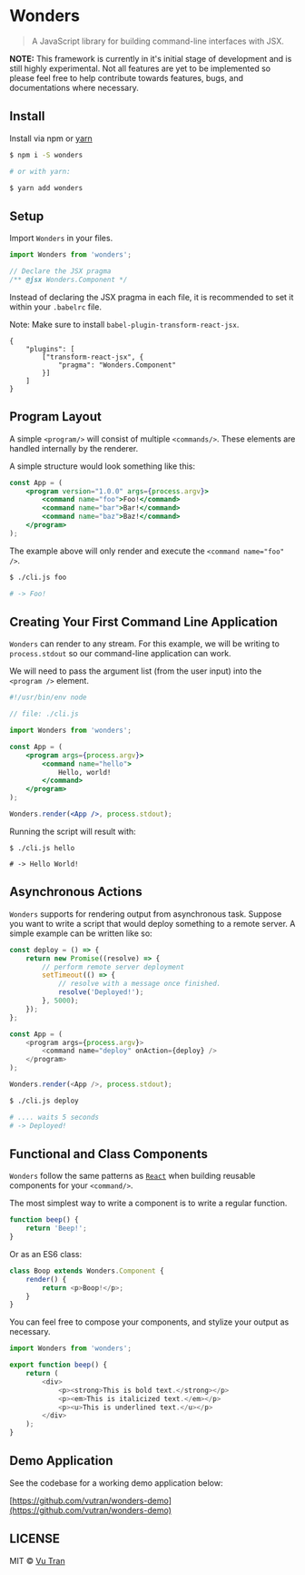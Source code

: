 # Wonders

> A JavaScript library for building command-line interfaces with JSX.

**NOTE:** This framework is currently in it's initial stage of development and is still highly experimental. Not all features are yet to be implemented so please feel free to help contribute towards features, bugs, and documentations where necessary.

## Install

Install via npm or [yarn](https://yarnpkg.com)

```bash
$ npm i -S wonders

# or with yarn:

$ yarn add wonders
```

## Setup

Import `Wonders` in your files.

```js
import Wonders from 'wonders';

// Declare the JSX pragma
/** @jsx Wonders.Component */
```

Instead of declaring the JSX pragma in each file, it is recommended to set it within your `.babelrc` file.

Note: Make sure to install `babel-plugin-transform-react-jsx`.

```
{
    "plugins": [
        ["transform-react-jsx", {
            "pragma": "Wonders.Component"
        }]
    ]
}
```

## Program Layout

A simple `<program/>` will consist of multiple `<commands/>`. These elements are handled internally by the renderer.

A simple structure would look something like this:

```jsx
const App = (
    <program version="1.0.0" args={process.argv}>
        <command name="foo">Foo!</command>
        <command name="bar">Bar!</command>
        <command name="baz">Baz!</command>
    </program>
);
```

The example above will only render and execute the `<command name="foo" />`.

```bash
$ ./cli.js foo

# -> Foo!
```

## Creating Your First Command Line Application

`Wonders` can render to any stream. For this example, we will be writing to `process.stdout` so our command-line application can work.

We will need to pass the argument list (from the user input) into the `<program />` element.

```jsx
#!/usr/bin/env node

// file: ./cli.js

import Wonders from 'wonders';

const App = (
    <program args={process.argv}>
        <command name="hello">
            Hello, world!
        </command>
    </program>
);

Wonders.render(<App />, process.stdout);
```

Running the script will result with:

```
$ ./cli.js hello

# -> Hello World!
```

## Asynchronous Actions

`Wonders` supports for rendering output from asynchronous task. Suppose you want to write a script that would deploy something to a remote server. A simple example can be written like so:

```js
const deploy = () => {
    return new Promise((resolve) => {
        // perform remote server deployment
        setTimeout(() => {
            // resolve with a message once finished.
            resolve('Deployed!');
        }, 5000);
    });
};

const App = (
    <program args={process.argv}>
        <command name="deploy" onAction={deploy} />
    </program>
);

Wonders.render(<App />, process.stdout);
```

```bash
$ ./cli.js deploy

# .... waits 5 seconds
# -> Deployed!
```

## Functional and Class Components

`Wonders` follow the same patterns as [`React`](https://github.com/facebook/react) when building reusable components for your `<command/>`.

The most simplest way to write a component is to write a regular function.

```js
function beep() {
    return 'Beep!';
}
```

Or as an ES6 class:

```js
class Boop extends Wonders.Component {
    render() {
        return <p>Boop!</p>;
    }
}
```

You can feel free to compose your components, and stylize your output as necessary.

```js
import Wonders from 'wonders';

export function beep() {
    return (
        <div>
            <p><strong>This is bold text.</strong></p>
            <p><em>This is italicized text.</em></p>
            <p><u>This is underlined text.</u></p>
        </div>
    );
}
```

## Demo Application

See the codebase for a working demo application below:

[https://github.com/vutran/wonders-demo](https://github.com/vutran/wonders-demo)

## LICENSE

MIT © [Vu Tran](https://github.com/vutran/)
